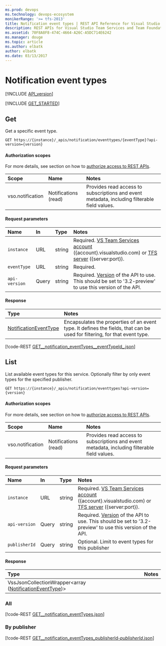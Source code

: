 ```yaml
---
ms.prod: devops
ms.technology: devops-ecosystem
monikerRange: '>= tfs-2013'
title: Notification event types | REST API Reference for Visual Studio Team Services and Team Foundation Server
description: REST APIs for Visual Studio Team Services and Team Foundation Server.
ms.assetid: 70F8A8F8-474C-4664-A26C-A5DC714E6242
ms.manager: douge
ms.topic: article
ms.author: elbatk
author: elbatk
ms.date: 03/13/2017
---
```


# Notification event types
[!INCLUDE [API_version](../_data/version3-2-preview.md)]

[!INCLUDE [GET_STARTED](../_data/get-started.md)]

<a name="Get"></a>

## Get
Get a specific event type.


```no-highlight
GET https://{instance}/_apis/notification/eventtypes/{eventType}?api-version={version}
```


#### Authorization scopes
For more details, see section on how to [authorize access to REST APIs](../../get-started/authentication/oauth.md).

| Scope | Name | Notes
|:------|:-----|:-----
| vso.notification | Notifications (read) | Provides read access to subscriptions and event metadata, including filterable field values.


#### Request parameters
| Name | In  | Type | Notes
|:--------------|:-----------|:---------|:------------
| <code>instance</code> | URL | string | Required. [VS Team Services account](/integrate/get-started/rest/basics.md) ({account}.visualstudio.com) or [TFS server](/integrate/get-started/rest/basics.md) ({server:port}).
| <code>eventType</code> | URL | string | Required.
| <code>api-version</code> | Query | string | Required. [Version](../../concepts/rest-api-versioning.md) of the API to use.  This should be set to '3.2-preview' to use this version of the API.

#### Response

| Type       | Notes
|:-----------|:---------
| [NotificationEventType](./contracts.md#NotificationEventType) | Encapsulates the properties of an event type. It defines the fields, that can be used for filtering, for that event type.

[!code-REST [GET__notification_eventTypes__eventTypeId_.json](./_data/eventTypes/GET__notification_eventTypes__eventTypeId_.json)]

<a name="List"></a>

## List
List available event types for this service. Optionally filter by only event types for the specified publisher.


```no-highlight
GET https://{instance}/_apis/notification/eventtypes?api-version={version}
```


#### Authorization scopes
For more details, see section on how to [authorize access to REST APIs](../../get-started/authentication/oauth.md).

| Scope | Name | Notes
|:------|:-----|:-----
| vso.notification | Notifications (read) | Provides read access to subscriptions and event metadata, including filterable field values.


#### Request parameters
| Name | In  | Type | Notes
|:--------------|:-----------|:---------|:------------
| <code>instance</code> | URL | string | Required. [VS Team Services account](/integrate/get-started/rest/basics.md) ({account}.visualstudio.com) or [TFS server](/integrate/get-started/rest/basics.md) ({server:port}).
| <code>api-version</code> | Query | string | Required. [Version](../../concepts/rest-api-versioning.md) of the API to use.  This should be set to '3.2-preview' to use this version of the API.
| <code>publisherId</code> | Query | string | Optional. Limit to event types for this publisher

#### Response

| Type       | Notes
|:-----------|:---------
| VssJsonCollectionWrapper&lt;array ([NotificationEventType](./contracts.md#NotificationEventType))&gt; |

### All
[!code-REST [GET__notification_eventTypes.json](./_data/eventTypes/GET__notification_eventTypes.json)]

### By publisher
[!code-REST [GET__notification_eventTypes_publisherId-_publisherId_.json](./_data/eventTypes/GET__notification_eventTypes_publisherId-_publisherId_.json)]
